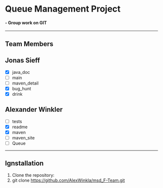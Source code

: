 # Queue Management Project
#### - Group work on GIT
***

## Team Members

## Jonas Sieff

- [x] java_doc
- [ ] main
- [ ] maven_detail
- [x] bug_hunt
- [x] drink

## Alexander Winkler

- [ ] tests
- [x] readme
- [x] maven
- [ ] maven_site
- [ ] Queue

---

## Ignstallation

1. Clone the repository:
2. git clone https://github.com/AlexWinkla/msd_F-Team.git


